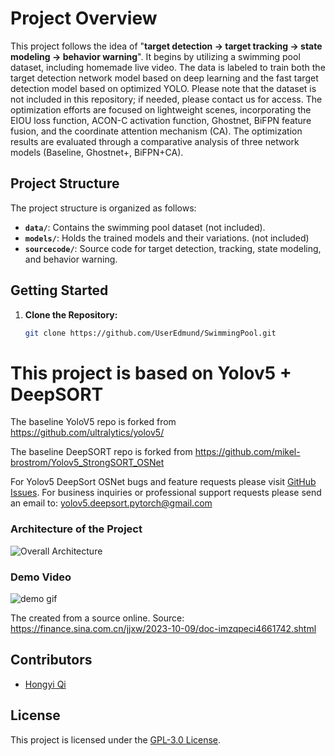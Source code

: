 # Project Overview

This project follows the idea of "**target detection → target tracking → state modeling → behavior warning**". It begins by utilizing a swimming pool dataset, including homemade live video. The data is labeled to train both the target detection network model based on deep learning and the fast target detection model based on optimized YOLO. Please note that the dataset is not included in this repository; if needed, please contact us for access. The optimization efforts are focused on lightweight scenes, incorporating the EIOU loss function, ACON-C activation function, Ghostnet, BiFPN feature fusion, and the coordinate attention mechanism (CA). The optimization results are evaluated through a comparative analysis of three network models (Baseline, Ghostnet+, BiFPN+CA).

## Project Structure

The project structure is organized as follows:

- **`data/`**: Contains the swimming pool dataset (not included).
- **`models/`**: Holds the trained models and their variations. (not included)
- **`sourcecode/`**: Source code for target detection, tracking, state modeling, and behavior warning.


## Getting Started

1. **Clone the Repository:**
   ```bash
   git clone https://github.com/UserEdmund/SwimmingPool.git

# This project is based on Yolov5 + DeepSORT 

The baseline YoloV5 repo is forked from  https://github.com/ultralytics/yolov5/

The baseline DeepSORT repo is forked from  https://github.com/mikel-brostrom/Yolov5_StrongSORT_OSNet

For Yolov5 DeepSort OSNet bugs and feature requests please visit [GitHub Issues](https://github.com/mikel-brostrom/Yolov5_StrongSORT_OSNet/issues). For business inquiries or professional support requests please send an email to: yolov5.deepsort.pytorch@gmail.com

### Architecture of the Project

![Overall Architecture](sourcecode/swimmingpool-guard/architecture.png)

### Demo Video

![demo gif](demogif.gif) 

The created from a source online. Source: https://finance.sina.com.cn/jjxw/2023-10-09/doc-imzqpeci4661742.shtml


## Contributors

- [Hongyi Qi](https://github.com/UserEdmund)


## License

This project is licensed under the [GPL-3.0 License](LICENSE).



